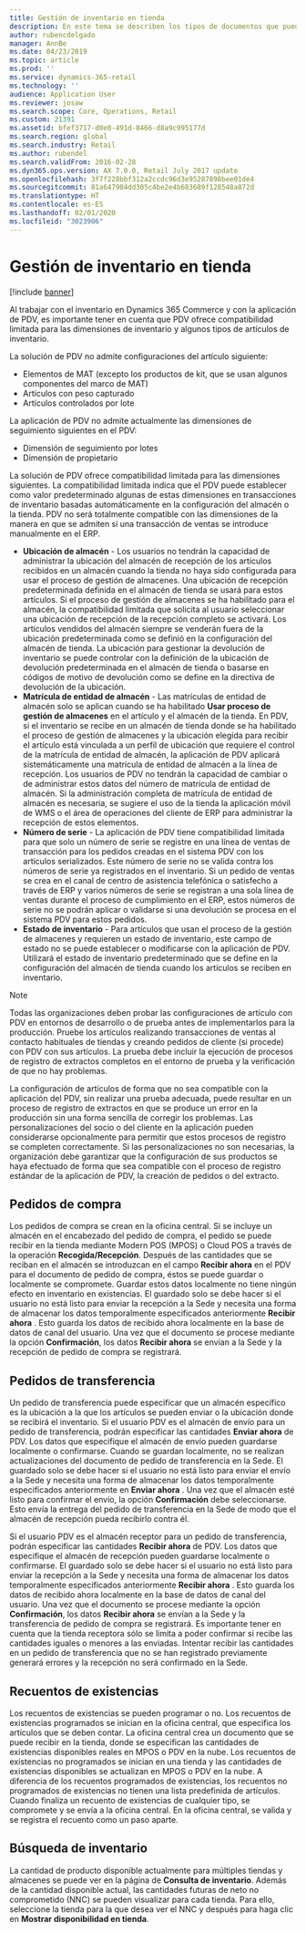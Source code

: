 ```yaml
---
title: Gestión de inventario en tienda
description: En este tema se describen los tipos de documentos que puede usar para gestionar el inventario.
author: rubencdelgado
manager: AnnBe
ms.date: 04/23/2019
ms.topic: article
ms.prod: ''
ms.service: dynamics-365-retail
ms.technology: ''
audience: Application User
ms.reviewer: josaw
ms.search.scope: Core, Operations, Retail
ms.custom: 21391
ms.assetid: bfef3717-d0e0-491d-8466-d8a9c995177d
ms.search.region: global
ms.search.industry: Retail
ms.author: rubendel
ms.search.validFrom: 2016-02-28
ms.dyn365.ops.version: AX 7.0.0, Retail July 2017 update
ms.openlocfilehash: 3f7f228bbf312a2ccdc96d3e95287898bee01de4
ms.sourcegitcommit: 81a647904dd305c4be2e4b683689f128548a872d
ms.translationtype: HT
ms.contentlocale: es-ES
ms.lasthandoff: 02/01/2020
ms.locfileid: "3023906"
---
```

# <a name="store-inventory-management"></a>Gestión de inventario en tienda

[!include [banner](includes/banner.md)]

Al trabajar con el inventario en Dynamics 365 Commerce y con la aplicación de PDV, es importante tener en cuenta que PDV ofrece compatibilidad limitada para las dimensiones de inventario y algunos tipos de artículos de inventario.

La solución de PDV no admite configuraciones del artículo siguiente:

- Elementos de MAT (excepto los productos de kit, que se usan algunos componentes del marco de MAT)
- Artículos con peso capturado
- Artículos controlados por lote

La aplicación de PDV no admite actualmente las dimensiones de seguimiento siguientes en el PDV:

- Dimensión de seguimiento por lotes
- Dimensión de propietario

La solución de PDV ofrece compatibilidad limitada para las dimensiones siguientes. La compatibilidad limitada indica que el PDV puede establecer como valor predeterminado algunas de estas dimensiones en transacciones de inventario basadas automáticamente en la configuración del almacén o la tienda. PDV no será totalmente compatible con las dimensiones de la manera en que se admiten si una transacción de ventas se introduce manualmente en el ERP. 

- **Ubicación de almacén** - Los usuarios no tendrán la capacidad de administrar la ubicación del almacén de recepción de los artículos recibidos en un almacén cuando la tienda no haya sido configurada para usar el proceso de gestión de almacenes. Una ubicación de recepción predeterminada definida en el almacén de tienda se usará para estos artículos. Si el proceso de gestión de almacenes se ha habilitado para el almacén, la compatibilidad limitada que solicita al usuario seleccionar una ubicación de recepción de la recepción completo se activará. Los artículos vendidos del almacén siempre se venderán fuera de la ubicación predeterminada como se definió en la configuración del almacén de tienda. La ubicación para gestionar la devolución de inventario se puede controlar con la definición de la ubicación de devolución predeterminada en el almacén de tienda o basarse en códigos de motivo de devolución como se define en la directiva de devolución de la ubicación.
- **Matrícula de entidad de almacén** - Las matrículas de entidad de almacén solo se aplican cuando se ha habilitado **Usar proceso de gestión de almacenes** en el artículo y el almacén de la tienda. En PDV, si el inventario se recibe en un almacén de tienda donde se ha habilitado el proceso de gestión de almacenes y la ubicación elegida para recibir el artículo está vinculada a un perfil de ubicación que requiere el control de la matrícula de entidad de almacén, la aplicación de PDV aplicará sistemáticamente una matrícula de entidad de almacén a la línea de recepción. Los usuarios de PDV no tendrán la capacidad de cambiar o de administrar estos datos del número de matrícula de entidad de almacén. Si la administración completa de matrícula de entidad de almacén es necesaria, se sugiere el uso de la tienda la aplicación móvil de WMS o el área de operaciones del cliente de ERP para administrar la recepción de estos elementos.
- **Número de serie** - La aplicación de PDV tiene compatibilidad limitada para que solo un número de serie se registre en una línea de ventas de transacción para los pedidos creadas en el sistema PDV con los artículos serializados. Este número de serie no se valida contra los números de serie ya registrados en el inventario. Si un pedido de ventas se crea en el canal de centro de asistencia telefónica o satisfecho a través de ERP y varios números de serie se registran a una sola línea de ventas durante el proceso de cumplimiento en el ERP, estos números de serie no se podrán aplicar o validarse si una devolución se procesa en el sistema PDV para estos pedidos.
- **Estado de inventario** - Para artículos que usan el proceso de la gestión de almacenes y requieren un estado de inventario, este campo de estado no se puede establecer o modificarse con la aplicación de PDV. Utilizará el estado de inventario predeterminado que se define en la configuración del almacén de tienda cuando los artículos se reciben en inventario.

> [!NOTE]
> Todas las organizaciones deben probar las configuraciones de artículo con PDV en entornos de desarrollo o de prueba antes de implementarlos para la producción. Pruebe los artículos realizando transacciones de ventas al contacto habituales de tiendas y creando pedidos de cliente (si procede) con PDV con sus artículos. La prueba debe incluir la ejecución de procesos de registro de extractos completos en el entorno de prueba y la verificación de que no hay problemas.
>
> La configuración de artículos de forma que no sea compatible con la aplicación del PDV, sin realizar una prueba adecuada, puede resultar en un proceso de registro de extractos en que se produce un error en la producción sin una forma sencilla de corregir los problemas. Las personalizaciones del socio o del cliente en la aplicación pueden considerarse opcionalmente para permitir que estos procesos de registro se completen correctamente. Si las personalizaciones no son necesarias, la organización debe garantizar que la configuración de sus productos se haya efectuado de forma que sea compatible con el proceso de registro estándar de la aplicación de PDV, la creación de pedidos o del extracto.

## <a name="purchase-orders"></a>Pedidos de compra

Los pedidos de compra se crean en la oficina central. Si se incluye un almacén en el encabezado del pedido de compra, el pedido se puede recibir en la tienda mediante Modern POS (MPOS) o Cloud POS a través de la operación **Recogida/Recepción**. Después de las cantidades que se reciban en el almacén se introduzcan en el campo **Recibir ahora** en el PDV para el documento de pedido de compra, éstos se puede guardar o localmente se compromete. Guardar estos datos localmente no tiene ningún efecto en inventario en existencias. El guardado solo se debe hacer si el usuario no está listo para enviar la recepción a la Sede y necesita una forma de almacenar los datos temporalmente especificados anteriormente **Recibir ahora** . Esto guarda los datos de recibido ahora localmente en la base de datos de canal del usuario. Una vez que el documento se procese mediante la opción **Confirmación**, los datos **Recibir ahora** se envían a la Sede y la recepción de pedido de compra se registrará. 

## <a name="transfer-orders"></a>Pedidos de transferencia

Un pedido de transferencia puede especificar que un almacén específico es la ubicación a la que los artículos se pueden enviar o la ubicación donde se recibirá el inventario. Si el usuario PDV es el almacén de envío para un pedido de transferencia, podrán especificar las cantidades **Enviar ahora** de PDV. Los datos que especifique el almacén de envío pueden guardarse localmente o confirmarse. Cuando se guardan localmente, no se realizan actualizaciones del documento de pedido de transferencia en la Sede. El guardado solo se debe hacer si el usuario no está listo para enviar el envío a la Sede y necesita una forma de almacenar los datos temporalmente especificados anteriormente en **Enviar ahora** . Una vez que el almacén esté listo para confirmar el envío, la opción **Confirmación** debe seleccionarse. Esto envía la entrega del pedido de transferencia en la Sede de modo que el almacén de recepción pueda recibirlo contra él. 

Si el usuario PDV es el almacén receptor para un pedido de transferencia, podrán especificar las cantidades **Recibir ahora** de PDV. Los datos que especifique el almacén de recepción pueden guardarse localmente o confirmarse. El guardado solo se debe hacer si el usuario no está listo para enviar la recepción a la Sede y necesita una forma de almacenar los datos temporalmente especificados anteriormente **Recibir ahora** . Esto guarda los datos de recibido ahora localmente en la base de datos de canal del usuario. Una vez que el documento se procese mediante la opción **Confirmación**, los datos **Recibir ahora** se envían a la Sede y la transferencia de pedido de compra se registrará. Es importante tener en cuenta que la tienda receptora sólo se limita a poder confirmar si recibe las cantidades iguales o menores a las enviadas. Intentar recibir las cantidades en un pedido de transferencia que no se han registrado previamente generará errores y la recepción no será confirmado en la Sede.

## <a name="stock-counts"></a>Recuentos de existencias

Los recuentos de existencias se pueden programar o no. Los recuentos de existencias programados se inician en la oficina central, que especifica los artículos que se deben contar. La oficina central crea un documento que se puede recibir en la tienda, donde se especifican las cantidades de existencias disponibles reales en MPOS o PDV en la nube. Los recuentos de existencias no programados se inician en una tienda y las cantidades de existencias disponibles se actualizan en MPOS o PDV en la nube. A diferencia de los recuentos programados de existencias, los recuentos no programados de existencias no tienen una lista predefinida de artículos. Cuando finaliza un recuento de existencias de cualquier tipo, se compromete y se envía a la oficina central. En la oficina central, se valida y se registra el recuento como un paso aparte.

## <a name="inventory-lookup"></a>Búsqueda de inventario

La cantidad de producto disponible actualmente para múltiples tiendas y almacenes se puede ver en la página de **Consulta de inventario**. Además de la cantidad disponible actual, las cantidades futuras de neto no comprometido (NNC) se pueden visualizar para cada tienda. Para ello, seleccione la tienda para la que desea ver el NNC y después para haga clic en **Mostrar disponibilidad en tienda**.
